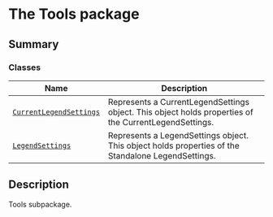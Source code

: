 # The Tools package

<a id="summary"></a>

## Summary

### Classes

| Name | Description |
|-----------------------------------------------------------------------------|---------------------------------------------------------------------------------------------------------|
| [`CurrentLegendSettings`](CurrentLegendSettings.md#CurrentLegendSettings)   | Represents a CurrentLegendSettings object. This object holds properties of the CurrentLegendSettings.   |
| [`LegendSettings`](LegendSettings.md#LegendSettings)                        | Represents a LegendSettings object. This object holds properties of the Standalone LegendSettings.      |

<a id="description"></a>

## Description

Tools subpackage.

<!-- !! processed by numpydoc !! -->
